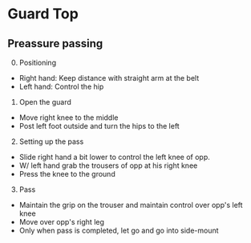# Guard Top

## Preassure passing
0. Positioning
  - Right hand: Keep distance with straight arm at the belt
  - Left hand: Control the hip
1. Open the guard
  - Move right knee to the middle
  - Post left foot outside and turn the hips to the left
2. Setting up the pass
  - Slide right hand a bit lower to control the left knee of opp.
  - W/ left hand grab the trousers of opp at his right knee
  - Press the knee to the ground
3. Pass
  - Maintain the grip on the trouser and maintain control over opp's left knee
  - Move over opp's right leg
  - Only when pass is completed, let go and go into side-mount

